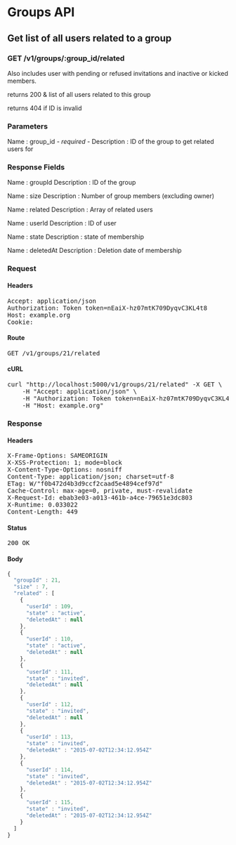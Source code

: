 # Groups API

## Get list of all users related to a group

### GET /v1/groups/:group_id/related

Also includes user with pending or refused invitations and inactive or kicked members.

returns 200 &amp; list of all users related to this group

returns 404 if ID is invalid

### Parameters

Name : group_id *- required -*
Description : ID of the group to get related users for


### Response Fields

Name : groupId
Description : ID of the group

Name : size
Description : Number of group members (excluding owner)

Name : related
Description : Array of related users

Name : userId
Description : ID of user

Name : state
Description : state of membership

Name : deletedAt
Description : Deletion date of membership

### Request

#### Headers

<pre>Accept: application/json
Authorization: Token token=nEaiX-hz07mtK709DyqvC3KL4t8
Host: example.org
Cookie: </pre>

#### Route

<pre>GET /v1/groups/21/related</pre>

#### cURL

<pre class="request">curl &quot;http://localhost:5000/v1/groups/21/related&quot; -X GET \
	-H &quot;Accept: application/json&quot; \
	-H &quot;Authorization: Token token=nEaiX-hz07mtK709DyqvC3KL4t8&quot; \
	-H &quot;Host: example.org&quot;</pre>

### Response

#### Headers

<pre>X-Frame-Options: SAMEORIGIN
X-XSS-Protection: 1; mode=block
X-Content-Type-Options: nosniff
Content-Type: application/json; charset=utf-8
ETag: W/&quot;f0b472d4b3d9ccf2caad5e4894cef97d&quot;
Cache-Control: max-age=0, private, must-revalidate
X-Request-Id: ebab3e03-a013-461b-a4ce-79651e3dc803
X-Runtime: 0.033022
Content-Length: 449</pre>

#### Status

<pre>200 OK</pre>

#### Body

```javascript
{
  "groupId" : 21,
  "size" : 7,
  "related" : [
    {
      "userId" : 109,
      "state" : "active",
      "deletedAt" : null
    },
    {
      "userId" : 110,
      "state" : "active",
      "deletedAt" : null
    },
    {
      "userId" : 111,
      "state" : "invited",
      "deletedAt" : null
    },
    {
      "userId" : 112,
      "state" : "invited",
      "deletedAt" : null
    },
    {
      "userId" : 113,
      "state" : "invited",
      "deletedAt" : "2015-07-02T12:34:12.954Z"
    },
    {
      "userId" : 114,
      "state" : "invited",
      "deletedAt" : "2015-07-02T12:34:12.954Z"
    },
    {
      "userId" : 115,
      "state" : "invited",
      "deletedAt" : "2015-07-02T12:34:12.954Z"
    }
  ]
}
```
